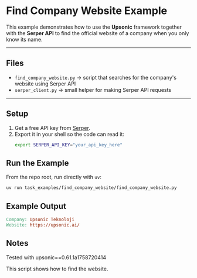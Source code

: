 # Find Company Website Example

This example demonstrates how to use the **Upsonic** framework together with the **Serper API** to find the official website of a company when you only know its name.

---

## Files
- `find_company_website.py` → script that searches for the company's website using Serper API  
- `serper_client.py` → small helper for making Serper API requests  

---

## Setup
1. Get a free API key from [Serper](https://serper.dev/).  
2. Export it in your shell so the code can read it:
   ```bash
   export SERPER_API_KEY="your_api_key_here"
   ```

## Run the Example
From the repo root, run directly with `uv`:

```bash
uv run task_examples/find_company_website/find_company_website.py
```

## Example Output
```makefile
Company: Upsonic Teknoloji
Website: https://upsonic.ai/
```

## Notes
Tested with upsonic==0.61.1a1758720414

This script shows how to find the website.
